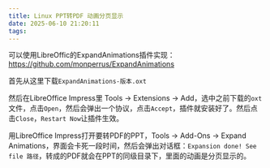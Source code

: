 ```yaml
---
title: Linux PPT转PDF 动画分页显示
date: 2025-06-10 21:20:11
tags:
---
```


可以使用LibreOffic的ExpandAnimations插件实现：<https://github.com/monperrus/ExpandAnimations>

首先从这里下载`ExpandAnimations-版本.oxt`

然后在LibreOffice Impress里 Tools -> Extensions -> Add，选中之前下载的`oxt`文件，点击`Open`，然后会弹出一个协议，点击`Accept`，插件就安装好了。然后点击`Close`，`Restart Now`让插件生效。

用LibreOffice Impress打开要转PDF的PPT，Tools -> Add-Ons -> Expand Animations，界面会卡死一段时间，然后会弹出对话框：`Expansion done! See file 路径`，转成的PDF就会在PPT的同级目录下，里面的动画是分页显示的。
